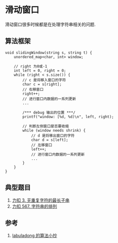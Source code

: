 # 滑动窗口

滑动窗口很多时候都是在处理字符串相关的问题.

## 算法框架

```
void slidingWindow(string s, string t) {
    unordered_map<char, int> window;
    
    // right 为0或-1
    int left = 0, right = 0;
    while (right < s.size()) {
        // c 是将移入窗口的字符
        char c = s[right];
        // 右移窗口
        right++;
        // 进行窗口内数据的一系列更新
        ...

        /*** debug 输出的位置 ***/
        printf("window: [%d, %d)\n", left, right);
        
        // 判断左侧窗口是否要收缩
        while (window needs shrink) {
            // d 是将移出窗口的字符
            char d = s[left];
            // 左移窗口
            left++;
            // 进行窗口内数据的一系列更新
            ...
        }
    }
}
```

## 典型题目

1. [力扣 3. 无重复字符的最长子串](https://leetcode-cn.com/problems/longest-substring-without-repeating-characters/)   
2. [力扣 567. 字符串的排列](https://leetcode-cn.com/problems/permutation-in-string/)

## 参考

1. [labuladong 的算法小抄](https://labuladong.gitee.io/algo/1/11/)